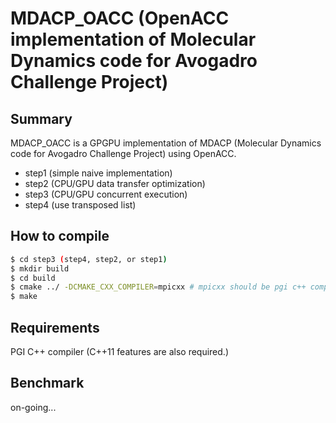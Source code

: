# MDACP_OACC (OpenACC implementation of Molecular Dynamics code for Avogadro Challenge Project)

## Summary
MDACP_OACC is a GPGPU implementation of MDACP (Molecular Dynamics code for Avogadro Challenge Project) using OpenACC.

- step1 (simple naive implementation)
- step2 (CPU/GPU data transfer optimization)
- step3 (CPU/GPU concurrent execution)
- step4 (use transposed list)

## How to compile

``` sh
$ cd step3 (step4, step2, or step1)
$ mkdir build
$ cd build
$ cmake ../ -DCMAKE_CXX_COMPILER=mpicxx # mpicxx should be pgi c++ compiler
$ make
```

## Requirements
PGI C++ compiler (C++11 features are also required.)

## Benchmark
on-going...
